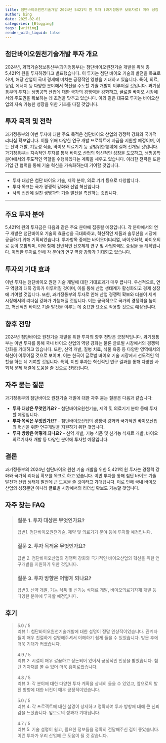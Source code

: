 ```yaml
---
title: 첨단바이오원천기술개발 2024년 5421억 원 투자 (과기정통부 보도자료) 미래 성장
author: bing
date: 2025-02-01
categories: [Blogging]
tags: [writing]
render_with_liquid: false
---
```



<h2 id='첨단바이오원천기술개발 투자 개요'>첨단바이오원천기술개발 투자 개요</h2>

<p>2024년, 과학기술정보통신부(과기정통부)는 첨단바이오원천기술 개발을 위해 총 5,421억 원을 투자하겠다고 발표했습니다. 이 투자는 첨단 바이오 기술의 발전을 목표로 하며, 해당 산업이 국내 경제에 미치는 긍정적인 영향을 기대하고 있습니다. 특히, 의료, 농업, 에너지 등 다양한 분야에서 혁신을 주도할 기술 개발이 이루어질 것입니다. 과기정통부의 투자는 생명공학 산업에 대한 국가의 경쟁력을 강화하고, 글로벌 바이오 시장에서의 주도권을 확보하는 데 초점을 맞추고 있습니다. 이와 같은 대규모 투자는 바이오산업의 지속 가능한 성장을 위한 기초를 다질 것입니다.</p>

<h2 id='투자 목적 및 전략'>투자 목적 및 전략</h2>

<p>과기정통부의 이번 투자에 대한 주요 목적은 첨단바이오 산업의 경쟁력 강화와 국가적 리더십 확보입니다. 이를 위해 다양한 연구 개발 프로젝트에 자금을 지원할 예정이며, 이는 신약 개발, 기능성 식품, 바이오 의료기기 등 광범위한领域에 걸쳐 전개될 것입니다. 과기정통부는 지속적인 투자를 통해 바이오 산업의 혁신적인 성장을 도모하고, 생명공학 분야에서의 주도적인 역할을 수행하겠다는 계획을 세우고 있습니다. 이러한 전략은 또한 기업 간 협력을 통해 기술 혁신을 가속화하는데 기여할 것입니다.</p>

<hr />

<ul>
    <li>투자 대상은 첨단 바이오 기술, 제약 분야, 의료 기기 등으로 다양합니다.</li>
    <li>투자 목표는 국가 경쟁력 강화와 산업 혁신입니다.</li>
    <li>사회 전반에 걸친 생명과학 기술 발전을 촉진하는 것입니다.</li>
</ul>

<hr />

<h2 id='주요 투자 분야'>주요 투자 분야</h2>

<p>5,421억 원의 투자금은 다음과 같은 주요 분야에 집중될 예정입니다. 각 분야에서의 연구 개발은 첨단바이오 기술의 효율성을 극대화하고, 혁신적인 제품과 솔루션을 시장에 공급하기 위해 기획되었습니다. 투자항목 중에는 바이오머티리얼, 바이오화학, 바이오의료 등이 포함되며, 이와 함께 전반적인 신호체계 연구 및 사업화에도 중점을 둘 계획입니다. 이러한 투자로 인해 각 분야의 연구 역량 강화가 기대되고 있습니다.</p>

<h2 id='투자의 기대 효과'>투자의 기대 효과</h2>

<p>이번 투자는 첨단바이오 원천 기술 개발에 대한 기대효과가 매우 큽니다. 우선적으로, 연구 역량의 대폭 강화가 이루어질 것이며, 이를 통해 산업 생태계가 활성화되고 경제 성장에 기여할 것입니다. 또한, 과기정통부의 투자로 인해 산업 경쟁력 확보와 더불어 세계 시장에서의 리더십 강화가 가능해질 것입니다. 이는 궁극적으로 국가의 경쟁력을 높이고, 혁신적인 바이오 기술 발전을 이루는 데 중요한 요소로 작용할 것으로 예상됩니다.</p>

<h2 id='향후 전망'>향후 전망</h2>

<p>2024년 첨단바이오 원천기술 개발을 위한 투자의 향후 전망은 긍정적입니다. 과기정통부는 이번 투자를 통해 국내 바이오 산업의 역량 강화는 물론 글로벌 시장에서의 경쟁력 강화를 기대하고 있습니다. 또한, 신약 개발, 질병 치료, 식물 육종 등 다양한 영역에서의 혁신이 이루어질 것으로 보이며, 이는 한국이 글로벌 바이오 기술 시장에서 선도적인 역할을 하는 데 기여할 것입니다. 특히, 이번 투자는 혁신적인 연구 결과를 통해 다양한 사회적 문제 해결에 도움을 줄 것으로 전망됩니다.</p>

<h2 id='자주 묻는 질문'>자주 묻는 질문</h2>

<p>과기정통부의 첨단바이오 원천기술 개발에 대한 자주 묻는 질문은 다음과 같습니다:</p>

<ul>
    <li><b>투자 대상은 무엇인가요?</b> - 첨단바이오원천기술, 제약 및 의료기기 분야 등에 투자할 예정입니다.</li>
    <li><b>투자 목적은 무엇인가요?</b> - 첨단바이오산업의 경쟁력 강화와 국가적인 바이오산업의 혁신을 위한 연구개발을 지원하기 위한 것입니다.</li>
    <li><b>투자 방향은 어떻게 되나요?</b> - 신약 개발, 기능 식품 및 신기능 식재료 개발, 바이오의료기자재 개발 등 다양한 분야에 투자할 예정입니다.</li>
</ul>

<h2 id='결론'>결론</h2>

<p>과기정통부의 2024년 첨단바이오 원천 기술 개발을 위한 5,421억 원 투자는 경쟁력 강화와 국가적 리더십 확보를 목표로 하고 있습니다. 이번 투자를 통해 첨단 바이오 기술 발전과 산업 생태계 발전에 큰 도움을 줄 것이라고 기대됩니다. 이로 인해 국내 바이오 산업의 성장뿐만 아니라 글로벌 시장에서의 리더십 확보도 가능할 것입니다.</p>


<h2 id='자주_찾는_FAQ'>자주 찾는 FAQ</h2>
<div itemscope="" itemtype="https://schema.org/FAQPage"> 
<blockquote> 
<div itemscope="" itemprop="mainEntity" itemtype="https://schema.org/Question"> 
<h3 itemprop="name">질문 1. 투자 대상은 무엇인가요? </h3> 
<div itemscope="" itemprop="acceptedAnswer" itemtype="https://schema.org/Answer"> 
<span itemprop="text"> <p>답변1. 첨단바이오원천기술, 제약 및 의료기기 분야 등에 투자할 예정입니다.</p> </span> 
</div> 
</div> 
<div itemscope="" itemprop="mainEntity" itemtype="https://schema.org/Question"> 
<h3 itemprop="name">질문 2. 투자 목적은 무엇인가요? </h3> 
<div itemscope="" itemprop="acceptedAnswer" itemtype="https://schema.org/Answer"> 
<span itemprop="text"> <p>답변 2. 첨단바이오산업의 경쟁력 강화와 국가적인 바이오산업의 혁신을 위한 연구개발을 지원하기 위한 것입니다.</p> </span> 
</div> 
</div> 
<div itemscope="" itemprop="mainEntity" itemtype="https://schema.org/Question"> 
<h3 itemprop="name">질문 3. 투자 방향은 어떻게 되나요?</h3> 
<div itemscope="" itemprop="acceptedAnswer" itemtype="https://schema.org/Answer"> 
<span itemprop="text"> <p>답변3. 신약 개발, 기능 식품 및 신기능 식재료 개발, 바이오의료기자재 개발 등 다양한 분야에 투자할 예정입니다.</p> </span> 
</div> 
</div> 
</blockquote> 
</div>
<h2 id='후기'>후기</h2>
<div itemscope itemtype="https://schema.org/Product">
  <blockquote>
  <div itemprop="review" itemscope itemtype="https://schema.org/Review">
      <div itemprop="reviewRating" itemscope itemtype="https://schema.org/Rating"> <span itemprop="ratingValue">5.0</span> / <span itemprop="bestRating">5</span> </div>
      <span itemprop="reviewBody">리뷰 1: 첨단바이오원천기술개발에 대한 설명이 정말 인상적이었습니다. 관계자들이 매우 친절하게 설명해주셔서 이해하기 쉽게 들을 수 있었습니다. 방문 후에 더욱 기대가 커졌습니다.</span>
  </div>
  <br>
  <div itemprop="review" itemscope itemtype="https://schema.org/Review">
      <div itemprop="reviewRating" itemscope itemtype="https://schema.org/Rating"> <span itemprop="ratingValue">4.9</span> / <span itemprop="bestRating">5</span> </div>
      <span itemprop="reviewBody">리뷰 2: 시설이 매우 깔끔하고 정돈되어 있어서 긍정적인 인상을 받았습니다. 첨단 기자재를 볼 수 있어 더욱 흥미로웠습니다.</span>
  </div>
  <br>
  <div itemprop="review" itemscope itemtype="https://schema.org/Review">
      <div itemprop="reviewRating" itemscope itemtype="https://schema.org/Rating"> <span itemprop="ratingValue">4.8</span> / <span itemprop="bestRating">5</span> </div>
      <span itemprop="reviewBody">리뷰 3: 각 분야에 대한 다양한 투자 계획을 상세히 들을 수 있었고, 앞으로의 발전 방향에 대한 비전이 매우 긍정적이었습니다.</span>
  </div>
  <br>
  <div itemprop="review" itemscope itemtype="https://schema.org/Review">
      <div itemprop="reviewRating" itemscope itemtype="https://schema.org/Rating"> <span itemprop="ratingValue">5.0</span> / <span itemprop="bestRating">5</span> </div>
      <span itemprop="reviewBody">리뷰 4: 각 프로젝트에 대한 설명이 상세하고 명확하여 투자 방향에 대해 큰 신뢰감을 느꼈습니다. 앞으로의 성과가 기대됩니다.</span>
  </div>
  <br>
  <div itemprop="review" itemscope itemtype="https://schema.org/Review">
      <div itemprop="reviewRating" itemscope itemtype="https://schema.org/Rating"> <span itemprop="ratingValue">4.7</span> / <span itemprop="bestRating">5</span> </div>
      <span itemprop="reviewBody">리뷰 5: 기술 설명이 쉽고, 필요한 정보들을 정확히 전달해주신 점이 좋았습니다. 이런 투자가 우리 산업에 큰 도움이 될 것 같습니다.</span>
  </div>
  </blockquote>
</div>

